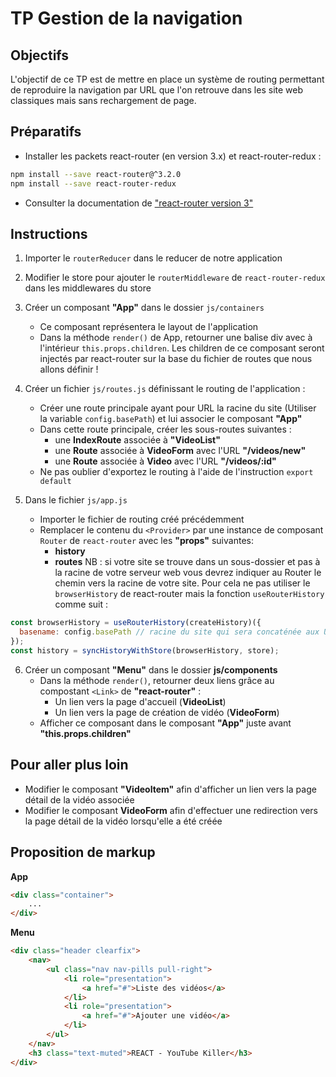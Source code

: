# TP Gestion de la navigation

## Objectifs

L'objectif de ce TP est de mettre en place un système de routing permettant de reproduire la navigation par URL que l'on retrouve dans les site web classiques mais sans rechargement de page.

## Préparatifs

- Installer les packets react-router (en version 3.x) et react-router-redux :
```bash
npm install --save react-router@^3.2.0
npm install --save react-router-redux
```
- Consulter la documentation de ["react-router version 3"](https://github.com/ReactTraining/react-router/tree/v3/docs)

## Instructions
1. Importer le `routerReducer` dans le reducer de notre application

2. Modifier le store pour ajouter le `routerMiddleware` de `react-router-redux` dans les middlewares du store

3. Créer un composant **"App"** dans le dossier `js/containers`
    + Ce composant représentera le layout de l'application
    + Dans la méthode `render()` de App, retourner une balise div avec à l'intérieur `this.props.children`. Les children de ce composant seront injectés par react-router sur la base du fichier de routes que nous allons définir !

4. Créer un fichier `js/routes.js` définissant le routing de l'application :
    + Créer une route principale ayant pour URL la racine du site (Utiliser la variable `config.basePath`) et lui associer le composant **"App"**
    + Dans cette route principale, créer les sous-routes suivantes :
        * une **IndexRoute** associée à **"VideoList"**
        * une **Route** associée à **VideoForm** avec l'URL **"/videos/new"**
        * une **Route** associée à **Video** avec l'URL **"/videos/:id"**
    + Ne pas oublier d'exportez le routing à l'aide de l'instruction `export default`

5. Dans le fichier `js/app.js`
    + Importer le fichier de routing créé précédemment
    + Remplacer le contenu du `<Provider>` par une instance de composant `Router`  de `react-router` avec les **"props"** suivantes:
        * **history**
        * **routes**
    NB : si votre site se trouve dans un sous-dossier et pas à la racine de votre serveur web vous devrez indiquer au Router le chemin vers la racine de votre site. Pour cela ne pas utiliser le `browserHistory` de react-router mais la fonction `useRouterHistory` comme suit :
```javascript
const browserHistory = useRouterHistory(createHistory)({
  basename: config.basePath // racine du site qui sera concaténée aux URLs du Router
});
const history = syncHistoryWithStore(browserHistory, store);
```
6. Créer un composant **"Menu"** dans le dossier **js/components**
    + Dans la méthode `render()`, retourner deux liens grâce au compostant `<Link>` de **"react-router"** :
        * Un lien vers la page d'accueil (**VideoList**)
        * Un lien vers la page de création de vidéo (**VideoForm**)
    + Afficher ce composant dans le composant **"App"** juste avant **"this.props.children"**

## Pour aller plus loin
- Modifier le composant **"VideoItem"** afin d'afficher un lien vers la page détail de la vidéo associée
- Modifier le composant **VideoForm** afin d'effectuer une redirection vers la page détail de la vidéo lorsqu'elle a été créée

## Proposition de markup
**App**
```html
<div class="container">
    ...
</div>
```

**Menu**
```html
<div class="header clearfix">
    <nav>
        <ul class="nav nav-pills pull-right">
            <li role="presentation">
                <a href="#">Liste des vidéos</a>
            </li>
            <li role="presentation">
                <a href="#">Ajouter une vidéo</a>
            </li>
        </ul>
    </nav>
    <h3 class="text-muted">REACT - YouTube Killer</h3>
</div>
```